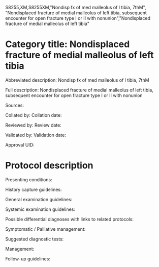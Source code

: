 S8255,XM,S8255XM,"Nondisp fx of med malleolus of l tibia, 7thM", "Nondisplaced fracture of medial malleolus of left tibia, subsequent encounter for open fracture type I or II with nonunion","Nondisplaced fracture of medial malleolus of left tibia"
# Category title: Nondisplaced fracture of medial malleolus of left tibia

Abbreviated description: Nondisp fx of med malleolus of l tibia, 7thM

Full description: Nondisplaced fracture of medial malleolus of left tibia, subsequent encounter for open fracture type I or II with nonunion

Sources:

Collated by:
Collation date:

Reviewed by:
Review date:

Validated by:
Validation date:

Approval UID:

# Protocol description

Presenting conditions:

History capture guidelines:

General examination guidelines:

Systemic examination guidelines:

Possible differential diagnoses with links to related protocols:

Symptomatic / Palliative management:

Suggested diagnostic tests:

Management:

Follow-up guidelines:
